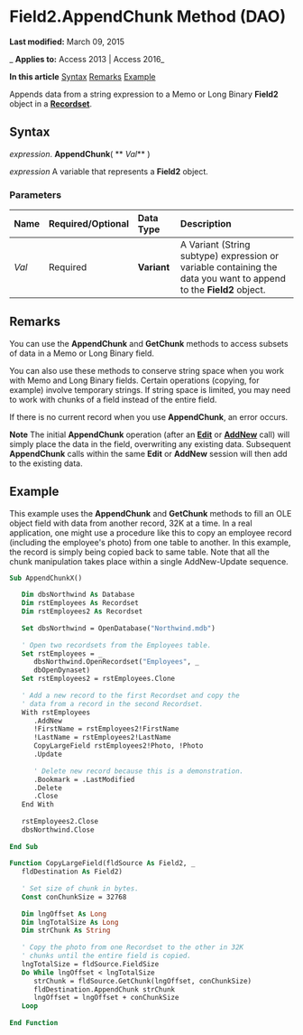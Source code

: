 
# Field2.AppendChunk Method (DAO)

 **Last modified:** March 09, 2015

 _ **Applies to:** Access 2013 | Access 2016_

 **In this article**
[Syntax](#sectionSection0)
[Remarks](#sectionSection1)
[Example](#sectionSection2)


Appends data from a string expression to a Memo or Long Binary  **Field2** object in a **[Recordset](9774232c-e6da-175b-fc7f-ed2ab7908fa0.md)**.

## Syntax
<a name="sectionSection0"> </a>

 _expression_. **AppendChunk**( ** _Val_** )

 _expression_ A variable that represents a **Field2** object.


### Parameters



|**Name**|**Required/Optional**|**Data Type**|**Description**|
|:-----|:-----|:-----|:-----|
| _Val_|Required|**Variant**|A Variant (String subtype) expression or variable containing the data you want to append to the  **Field2** object.|

## Remarks
<a name="sectionSection1"> </a>

You can use the  **AppendChunk** and **GetChunk** methods to access subsets of data in a Memo or Long Binary field.

You can also use these methods to conserve string space when you work with Memo and Long Binary fields. Certain operations (copying, for example) involve temporary strings. If string space is limited, you may need to work with chunks of a field instead of the entire field.

If there is no current record when you use  **AppendChunk**, an error occurs.


 **Note**  The initial  **AppendChunk** operation (after an **[Edit](a64d601b-f446-da40-0020-b99110a72872.md)** or **[AddNew](18cb35f6-8652-fb20-2460-3d13fae39d23.md)** call) will simply place the data in the field, overwriting any existing data. Subsequent **AppendChunk** calls within the same **Edit** or **AddNew** session will then add to the existing data.


## Example
<a name="sectionSection2"> </a>

This example uses the  **AppendChunk** and **GetChunk** methods to fill an OLE object field with data from another record, 32K at a time. In a real application, one might use a procedure like this to copy an employee record (including the employee's photo) from one table to another. In this example, the record is simply being copied back to same table. Note that all the chunk manipulation takes place within a single AddNew-Update sequence.


```vb
Sub AppendChunkX() 
 
   Dim dbsNorthwind As Database 
   Dim rstEmployees As Recordset 
   Dim rstEmployees2 As Recordset 
 
   Set dbsNorthwind = OpenDatabase("Northwind.mdb") 
 
   ' Open two recordsets from the Employees table. 
   Set rstEmployees = _ 
      dbsNorthwind.OpenRecordset("Employees", _ 
      dbOpenDynaset) 
   Set rstEmployees2 = rstEmployees.Clone 
 
   ' Add a new record to the first Recordset and copy the  
   ' data from a record in the second Recordset. 
   With rstEmployees 
      .AddNew 
      !FirstName = rstEmployees2!FirstName 
      !LastName = rstEmployees2!LastName 
      CopyLargeField rstEmployees2!Photo, !Photo 
      .Update 
 
      ' Delete new record because this is a demonstration. 
      .Bookmark = .LastModified 
      .Delete 
      .Close 
   End With 
 
   rstEmployees2.Close 
   dbsNorthwind.Close 
 
End Sub 
 
Function CopyLargeField(fldSource As Field2, _ 
   fldDestination As Field2) 
 
   ' Set size of chunk in bytes. 
   Const conChunkSize = 32768 
 
   Dim lngOffset As Long 
   Dim lngTotalSize As Long 
   Dim strChunk As String 
 
   ' Copy the photo from one Recordset to the other in 32K  
   ' chunks until the entire field is copied. 
   lngTotalSize = fldSource.FieldSize 
   Do While lngOffset < lngTotalSize 
      strChunk = fldSource.GetChunk(lngOffset, conChunkSize) 
      fldDestination.AppendChunk strChunk 
      lngOffset = lngOffset + conChunkSize 
   Loop 
 
End Function
```

